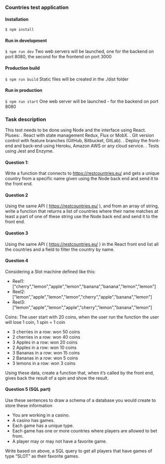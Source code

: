 ### Countries test application

#### Installation
`$ npm install`
#### Run in development
`$ npm run dev`
Two web servers will be launched, one for the backend on port 8080, the second for the frontend on port 3000
#### Production build
`$ npm run build`
Static files will be created in the ./dist folder
#### Run in production
`$ npm run start`
One web server will be launched - for the backend on port 8080

### Task description

This test needs to be done using Node and the interface using React.
Pluses: . React with state management Redux, Flux or MobX. . Git version control with feature branches (GitHub, Bitbucket, GitLab). . Deploy the front-end and back-end using Heroku, Amazon AWS or any cloud service. . Tests using Jest and Enzyme.
#### Question 1:
Write a function that connects to https://restcountries.eu/ and gets a unique country from a specific name given using the Node back end and send it to the front end.
#### Question 2
Using the same API ( https://restcountries.eu/ ), and from an array of string, write a function that returns a list of countries where their name matches at least a part of one of these string use the Node back end and send it to the front end.
#### Question 3
Using the same API ( https://restcountries.eu/ ) in the React front end list all the countries and a field to filter the country by name.
#### Question 4
Considering a Slot machine defined like this:

- Reel1:["cherry","lemon","apple","lemon","banana","banana","lemon","lemon"]
- Reel2:["lemon","apple","lemon","lemon","cherry","apple","banana","lemon"]
- Reel3:["lemon","apple","lemon","apple","cherry","lemon","banana","lemon"]

Coins: The user start with 20 coins, when the user run the function the user will lose 1 coin, 1 spin = 1 coin

- 3 cherries in a row: won 50 coins
- 2 cherries in a row: won 40 coins
- 3 Apples in a row: won 20 coins
- 2 Apples in a row: won 10 coins
- 3 Bananas in a row: won 15 coins
- 2 Bananas in a row: won 5 coins
- 3 lemons in a row: won 3 coins

Using these data, create a function that, when it’s called by the front end, gives back the result of a spin and show the result.
#### Question 5 (SQL part)
Use these sentences to draw a schema of a database you would create to store these information

- You are working in a casino.
- A casino has games.
- Each game has a unique type.
- Each game has one or more countries where players are allowed to bet from.
- A player may or may not have a favorite game.

Write based on above, a SQL query to get all players that have games of type “SLOT” as their favorite games.
